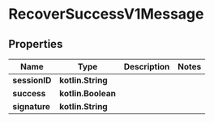 
# RecoverSuccessV1Message

## Properties
Name | Type | Description | Notes
------------ | ------------- | ------------- | -------------
**sessionID** | **kotlin.String** |  | 
**success** | **kotlin.Boolean** |  | 
**signature** | **kotlin.String** |  | 




